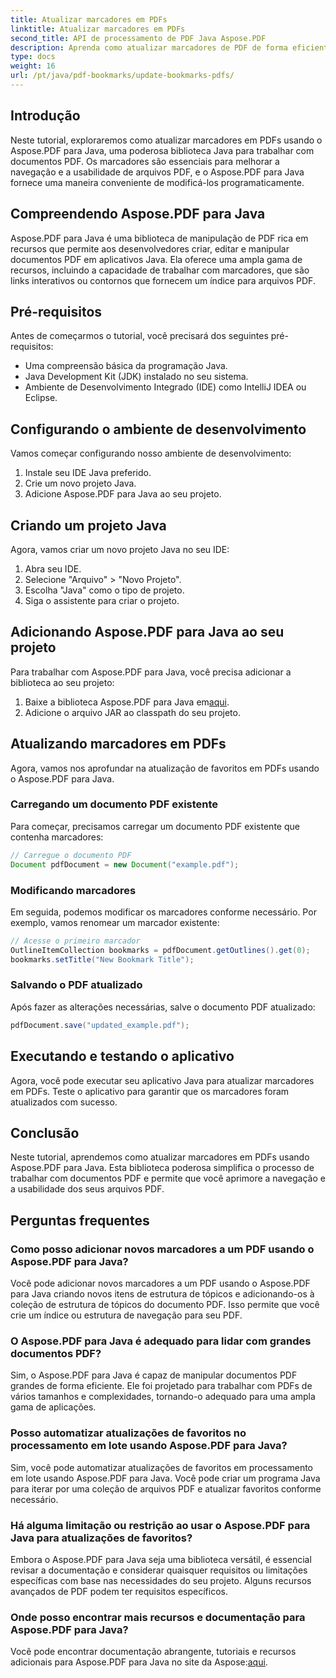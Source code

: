 ```yaml
---
title: Atualizar marcadores em PDFs
linktitle: Atualizar marcadores em PDFs
second_title: API de processamento de PDF Java Aspose.PDF
description: Aprenda como atualizar marcadores de PDF de forma eficiente usando Aspose.PDF para Java. Nosso guia passo a passo simplifica o processo.
type: docs
weight: 16
url: /pt/java/pdf-bookmarks/update-bookmarks-pdfs/
---
```


## Introdução

Neste tutorial, exploraremos como atualizar marcadores em PDFs usando o Aspose.PDF para Java, uma poderosa biblioteca Java para trabalhar com documentos PDF. Os marcadores são essenciais para melhorar a navegação e a usabilidade de arquivos PDF, e o Aspose.PDF para Java fornece uma maneira conveniente de modificá-los programaticamente.

## Compreendendo Aspose.PDF para Java

Aspose.PDF para Java é uma biblioteca de manipulação de PDF rica em recursos que permite aos desenvolvedores criar, editar e manipular documentos PDF em aplicativos Java. Ela oferece uma ampla gama de recursos, incluindo a capacidade de trabalhar com marcadores, que são links interativos ou contornos que fornecem um índice para arquivos PDF.

## Pré-requisitos

Antes de começarmos o tutorial, você precisará dos seguintes pré-requisitos:

- Uma compreensão básica da programação Java.
- Java Development Kit (JDK) instalado no seu sistema.
- Ambiente de Desenvolvimento Integrado (IDE) como IntelliJ IDEA ou Eclipse.

## Configurando o ambiente de desenvolvimento

Vamos começar configurando nosso ambiente de desenvolvimento:

1. Instale seu IDE Java preferido.
2. Crie um novo projeto Java.
3. Adicione Aspose.PDF para Java ao seu projeto.

## Criando um projeto Java

Agora, vamos criar um novo projeto Java no seu IDE:

1. Abra seu IDE.
2. Selecione "Arquivo" > "Novo Projeto".
3. Escolha "Java" como o tipo de projeto.
4. Siga o assistente para criar o projeto.

## Adicionando Aspose.PDF para Java ao seu projeto

Para trabalhar com Aspose.PDF para Java, você precisa adicionar a biblioteca ao seu projeto:

1.  Baixe a biblioteca Aspose.PDF para Java em[aqui](https://releases.aspose.com/pdf/java/).
2. Adicione o arquivo JAR ao classpath do seu projeto.

## Atualizando marcadores em PDFs

Agora, vamos nos aprofundar na atualização de favoritos em PDFs usando o Aspose.PDF para Java.

### Carregando um documento PDF existente

Para começar, precisamos carregar um documento PDF existente que contenha marcadores:

```java
// Carregue o documento PDF
Document pdfDocument = new Document("example.pdf");
```

### Modificando marcadores

Em seguida, podemos modificar os marcadores conforme necessário. Por exemplo, vamos renomear um marcador existente:

```java
// Acesse o primeiro marcador
OutlineItemCollection bookmarks = pdfDocument.getOutlines().get(0);
bookmarks.setTitle("New Bookmark Title");
```

### Salvando o PDF atualizado

Após fazer as alterações necessárias, salve o documento PDF atualizado:

```java
pdfDocument.save("updated_example.pdf");
```

## Executando e testando o aplicativo

Agora, você pode executar seu aplicativo Java para atualizar marcadores em PDFs. Teste o aplicativo para garantir que os marcadores foram atualizados com sucesso.

## Conclusão

Neste tutorial, aprendemos como atualizar marcadores em PDFs usando Aspose.PDF para Java. Esta biblioteca poderosa simplifica o processo de trabalhar com documentos PDF e permite que você aprimore a navegação e a usabilidade dos seus arquivos PDF.

## Perguntas frequentes

### Como posso adicionar novos marcadores a um PDF usando o Aspose.PDF para Java?

Você pode adicionar novos marcadores a um PDF usando o Aspose.PDF para Java criando novos itens de estrutura de tópicos e adicionando-os à coleção de estrutura de tópicos do documento PDF. Isso permite que você crie um índice ou estrutura de navegação para seu PDF.

### O Aspose.PDF para Java é adequado para lidar com grandes documentos PDF?

Sim, o Aspose.PDF para Java é capaz de manipular documentos PDF grandes de forma eficiente. Ele foi projetado para trabalhar com PDFs de vários tamanhos e complexidades, tornando-o adequado para uma ampla gama de aplicações.

### Posso automatizar atualizações de favoritos no processamento em lote usando Aspose.PDF para Java?

Sim, você pode automatizar atualizações de favoritos em processamento em lote usando Aspose.PDF para Java. Você pode criar um programa Java para iterar por uma coleção de arquivos PDF e atualizar favoritos conforme necessário.

### Há alguma limitação ou restrição ao usar o Aspose.PDF para Java para atualizações de favoritos?

Embora o Aspose.PDF para Java seja uma biblioteca versátil, é essencial revisar a documentação e considerar quaisquer requisitos ou limitações específicas com base nas necessidades do seu projeto. Alguns recursos avançados de PDF podem ter requisitos específicos.

### Onde posso encontrar mais recursos e documentação para Aspose.PDF para Java?

 Você pode encontrar documentação abrangente, tutoriais e recursos adicionais para Aspose.PDF para Java no site da Aspose:[aqui](https://reference.aspose.com/pdf/java/).